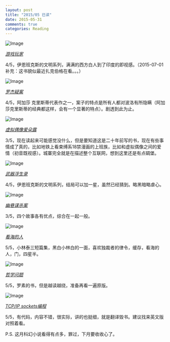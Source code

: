 ```yaml
---
layout: post
title: "2015/05 已读"
date: 2015-05-31
comments: true
categories: Reading
---
```


![Image](http://img4.douban.com/lpic/s23110578.jpg)

[*游戏玩家*](http://book.douban.com/subject/11597324/)

4/5，伊恩班克斯的文明系列，满满的西方白人到了印度的即视感。（2015-07-01补充：这书貌似最近扎克伯格在看。。。）

![Image](http://img4.douban.com/lpic/s1772249.jpg)

[*罗杰疑案*](http://book.douban.com/subject/1807516/)

4/5，阿加莎 克里斯蒂代表作之一，案子的特点是所有人都对波洛有所隐瞒（阿加莎克里斯蒂的经典都这样，会有一个显著的特点）。剧透到此为止。

![Image](http://img3.douban.com/lpic/s27200770.jpg)

[*虚拟偶像爱朵露*](http://book.douban.com/subject/25725500/)

3/5，现在读起来可能感觉没什么，但是要知道这是二十年前写的书，现在有些事情成了真的，比如地铁上看束缚系18禁漫画的上班族，比如和虚拟偶像之间的爱情（初音既视感）。城寨完全就是在描述整个互联网，想到这里还是有点碉堡。

![Image](http://img3.douban.com/lpic/s27203314.jpg)

[*武器浮生录*](http://book.douban.com/subject/25767894/)

4/5，伊恩班克斯的文明系列，结局可以加一星，虽然已经猜到。略黑暗略虐心。

![Image](http://img4.douban.com/lpic/s4499916.jpg)

[*幽巷谋杀案*](http://book.douban.com/subject/5254321/)

3/5，四个故事各有优点，综合在一起一般。

![Image](http://img3.douban.com/lpic/s28073185.jpg)

[*看海的人*](http://book.douban.com/subject/26280924/)

5/5，小林泰三短篇集，黑白小林白的一面，喜欢独裁者的律令，缓存，看海的人，门，四星半。

![Image](http://img4.douban.com/lpic/s8960796.jpg)

[*哲学问题*](http://book.douban.com/subject/2111791/)

5/5，罗素的书，但是越读越绕，准备再看一遍原版。

![Image](http://img4.douban.com/lpic/s10344736.jpg)

[*TCP/IP sockets编程*](http://book.douban.com/subject/4124130/)

5/5，有代码，内容不错，很实际，讲的也挺细，就是翻译毁书。建议找来英文版对照着看。

P.S. 这月科幻小说看得有点多，罪过，下月要收收心了。


